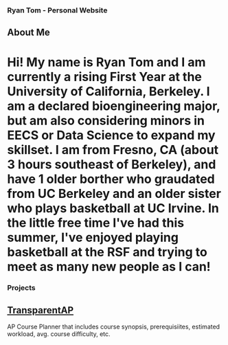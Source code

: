 ### Ryan Tom - Personal Website

## About Me
# Hi! My name is Ryan Tom and I am currently a rising First Year at the University of California, Berkeley. I am a declared bioengineering major, but am also considering minors in EECS or Data Science to expand my skillset. I am from Fresno, CA (about 3 hours southeast of Berkeley), and have 1 older borther who graudated from UC Berkeley and an older sister who plays basketball at UC Irvine. In the little free time I've had this summer, I've enjoyed playing basketball at the RSF and trying to meet as many new people as I can!


### Projects
## [TransparentAP](https://www.transparentap.com)
AP Course Planner that includes course synopsis, prerequisiites, estimated workload, avg. course difficulty, etc.
